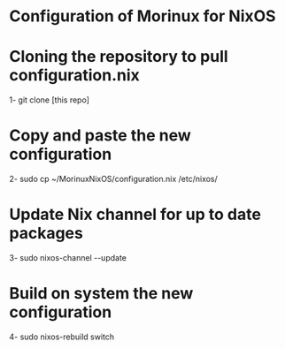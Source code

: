 # Configuration of Morinux for NixOS

# Cloning the repository to pull configuration.nix
1- git clone [this repo]

# Copy and paste the new configuration
2- sudo cp ~/MorinuxNixOS/configuration.nix /etc/nixos/

# Update Nix channel for up to date packages
3- sudo nixos-channel --update

# Build on system the new configuration
4- sudo nixos-rebuild switch
